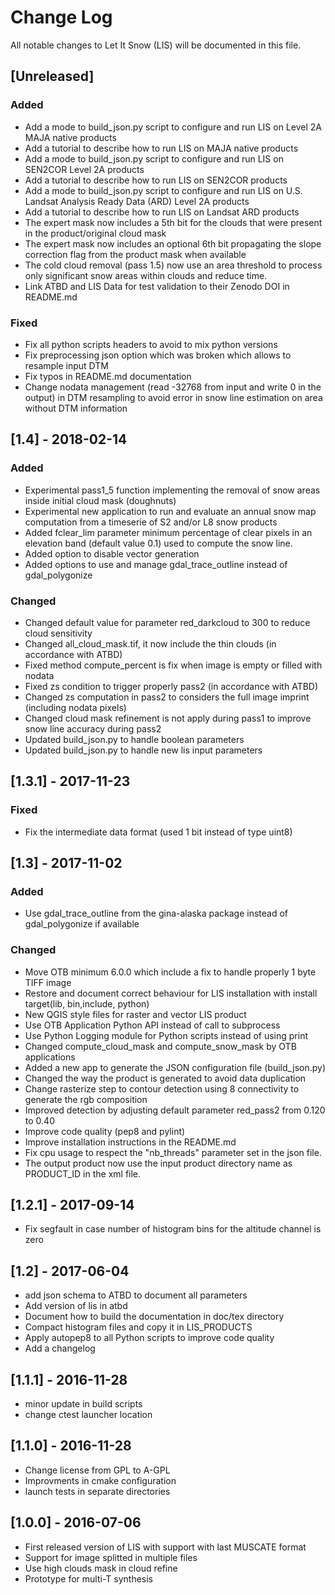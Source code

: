 # Change Log
All notable changes to Let It Snow (LIS) will be documented in this file.

## [Unreleased]

### Added
- Add a mode to build_json.py script to configure and run LIS on Level 2A MAJA native products
- Add a tutorial to describe how to run LIS on MAJA native products
- Add a mode to build_json.py script to configure and run LIS on SEN2COR Level 2A products
- Add a tutorial to describe how to run LIS on SEN2COR products
- Add a mode to build_json.py script to configure and run LIS on U.S. Landsat Analysis Ready Data (ARD) Level 2A products
- Add a tutorial to describe how to run LIS on Landsat ARD products	
- The expert mask now includes a 5th bit for the clouds that were present in the product/original cloud mask
- The expert mask now includes an optional 6th bit propagating the slope correction flag from the product mask when available
- The cold cloud removal (pass 1.5) now use an area threshold to process only significant snow areas within clouds and reduce time.
- Link ATBD and LIS Data for test validation to their Zenodo DOI in README.md
	
### Fixed
- Fix all python scripts headers to avoid to mix python versions	
- Fix preprocessing json option which was broken which allows to resample input DTM
- Fix typos in README.md documentation
- Change nodata management (read -32768 from input and write 0 in the
	output) in DTM resampling to avoid error in snow line estimation
	on area without DTM information 
	
## [1.4] - 2018-02-14

### Added
- Experimental pass1_5 function implementing the removal of snow areas inside initial cloud mask (doughnuts)
- Experimental new application to run and evaluate an annual snow map computation from a timeserie of S2 and/or L8 snow products
- Added fclear_lim parameter minimum percentage of clear pixels in an elevation band
    (default value 0.1) used to compute the snow line.
- Added option to disable vector generation
- Added options to use and manage gdal_trace_outline instead of gdal_polygonize

### Changed
- Changed default value for parameter red_darkcloud to 300 to reduce cloud sensitivity
- Changed all_cloud_mask.tif, it now include the thin clouds (in accordance with ATBD)
- Fixed method compute_percent is fix when image is empty or filled with nodata
- Fixed zs condition to trigger properly pass2 (in accordance with ATBD)
- Changed zs computation in pass2 to considers the full image imprint (including nodata pixels)
- Changed cloud mask refinement is not apply during pass1 to improve snow line accuracy during pass2
- Updated build_json.py to handle boolean parameters
- Updated build_json.py to handle new lis input parameters

## [1.3.1] - 2017-11-23

### Fixed
- Fix the intermediate data format (used 1 bit instead of type uint8)

## [1.3] - 2017-11-02

### Added
- Use gdal_trace_outline from the gina-alaska package instead of gdal_polygonize if available

### Changed
- Move OTB minimum 6.0.0 which include a fix to handle properly 1 byte TIFF image
- Restore and document correct behaviour for LIS installation with install target(lib, bin,include, python) 
- New QGIS style files for raster and vector LIS product
- Use OTB Application Python API instead of call to subprocess
- Use Python Logging module for Python scripts instead of using print
- Changed compute_cloud_mask and compute_snow_mask by OTB applications
- Added a new app to generate the JSON configuration file (build_json.py)
- Changed the way the product is generated to avoid data duplication
- Change rasterize step to contour detection using 8 connectivity to generate the rgb composition
- Improved detection by adjusting default parameter red_pass2 from 0.120 to 0.40
- Improve code quality (pep8 and pylint)
- Improve installation instructions in the README.md
- Fix cpu usage to respect the "nb_threads" parameter set in the json file.
- The output product now use the input product directory name as PRODUCT_ID in the xml file.

## [1.2.1] - 2017-09-14
- Fix segfault in case number of histogram bins for the altitude channel is zero 

## [1.2] - 2017-06-04
- add json schema to ATBD to document all parameters
- Add version of lis in atbd
- Document how to build the documentation in doc/tex directory
- Compact histogram files and copy it in LIS_PRODUCTS
- Apply autopep8 to all Python scripts to improve code quality
- Add a changelog

## [1.1.1] - 2016-11-28
- minor update in build scripts
- change ctest launcher location

## [1.1.0] - 2016-11-28
- Change license from GPL to A-GPL
- Improvments in cmake configuration
- launch tests in separate directories

## [1.0.0] - 2016-07-06
- First released version of LIS with support with last MUSCATE format
- Support for image splitted in multiple files
- Use high clouds mask in cloud refine
- Prototype for multi-T synthesis

